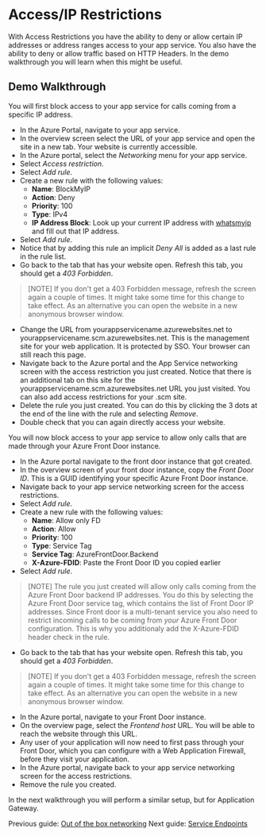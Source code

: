 # Access/IP Restrictions

With Access Restrictions you have the ability to deny or allow certain IP addresses or address ranges access to your app service. You also have the ability to deny or allow traffic based on HTTP Headers. In the demo walkthrough you will learn when this might be useful.

## Demo Walkthrough

You will first block access to your app service for calls coming from a specific IP address.

- In the Azure Portal, navigate to your app service.
- In the overview screen select the URL of your app service and open the site in a new tab. Your website is currently accessible.
- In the Azure portal, select the _Networking_ menu for your app service.
- Select _Access restriction_.
- Select _Add rule_.
- Create a new rule with the following values:
  - **Name**: BlockMyIP
  - **Action**: Deny
  - **Priority**: 100
  - **Type**: IPv4
  - **IP Address Block**: Look up your current IP address with [whatsmyip](https://www.whatsmyip.org/) and fill out that IP address.
- Select _Add rule_.
- Notice that by adding this rule an implicit _Deny All_ is added as a last rule in the rule list.
- Go back to the tab that has your website open. Refresh this tab, you should get a _403 Forbidden_.

> [NOTE]
> If you don't get a 403 Forbidden message, refresh the screen again a couple of times. It might take some time for this change to take effect.
> As an alternative you can open the website in a new anonymous browser window.

- Change the URL from yourappservicename.azurewebsites.net to yourappservicename.scm.azurewebsites.net. This is the management site for your web application. It is protected by SSO. Your browser can still reach this page.
- Navigate back to the Azure portal and the App Service networking screen with the access restriction you just created. Notice that there is an additional tab on this site for the yourappservicename.scm.azurewebsites.net URL you just visited. You can also add access restrictions for your .scm site.
- Delete the rule you just created. You can do this by clicking the 3 dots at the end of the line with the rule and selecting _Remove_.
- Double check that you can again directly access your website.

You will now block access to your app service to allow only calls that are made through your Azure Front Door instance.

- In the Azure portal navigate to the front door instance that got created.
- In the overview screen of your front door instance, copy the _Front Door ID_. This is a GUID identifying your specific Azure Front Door instance.
- Navigate back to your app service networking screen for the access restrictions.
- Select _Add rule_.
- Create a new rule with the following values:
  - **Name**: Allow only FD
  - **Action**: Allow
  - **Priority**: 100
  - **Type**: Service Tag
  - **Service Tag**: AzureFrontDoor.Backend
  - **X-Azure-FDID**: Paste the Front Door ID you copied earlier
- Select _Add rule_.

> [NOTE]
> The rule you just created will allow only calls coming from the Azure Front Door backend IP addresses. You do this by selecting the Azure Front Door service tag, which contains the list of Front Door IP addresses.
> Since Front door is a multi-tenant service you also need to restrict incoming calls to be coming from _your_ Azure Front Door configuration. This is why you additionaly add the X-Azure-FDID header check in the rule.

- Go back to the tab that has your website open. Refresh this tab, you should get a _403 Forbidden_.

> [NOTE]
> If you don't get a 403 Forbidden message, refresh the screen again a couple of times. It might take some time for this change to take effect.
> As an alternative you can open the website in a new anonymous browser window.

- In the Azure portal, navigate to your Front Door instance.
- On the overview page, select the _Frontend host_ URL. You will be able to reach the website through this URL.
- Any user of your application will now need to first pass through your Front Door, which you can configure with a Web Application Firewall, before they visit your application.
- In the Azure portal, navigate back to your app service networking screen for the access restrictions.
- Remove the rule you created.

In the next walkthrough you will perform a similar setup, but for Application Gateway.

Previous guide: [Out of the box networking](01_outofthebox.md)
Next guide: [Service Endpoints](03_serviceendpoints.md)
